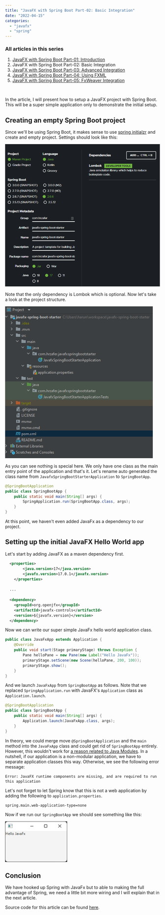 ```yaml
---
title: "JavaFX with Spring Boot Part-02: Basic Integration"
date: "2022-04-15"
categories: 
  - "javafx"
  - "spring"
---
```


<script>
    import '$lib/styles/prism-one-dark.css';
</script>

<!-- Markdown content here -->

<div class="table-of-contents"> 

### All articles in this series
1. [JavaFX with Spring Boot Part-01: Introduction](/blog/javafx-spring-boot-01)
2. JavaFX with Spring Boot Part-02: Basic Integration
3. [JavaFX with Spring Boot Part-03: Advanced Integration](/blog/javafx-spring-boot-03)
4. [JavaFX with Spring Boot Part-04: Using FXML](/blog/javafx-spring-boot-04)
5. [JavaFX with Spring Boot Part-05: FxWeaver Integration](/blog/javafx-spring-boot-05)

</div>


<br>

In the article, I will present how to setup a JavaFX project with Spring Boot. This will be a super simple application only to demonstrate the initial setup.

## Creating an empty Spring Boot project

Since we'll be using Spring Boot, it makes sense to use [spring initialzr](https://start.spring.io/) and create and empty project. Settings should look like this:

![spring initialz configuration](/images/blog/javafx-spring-boot-starter-02-01.png)

Note that the only dependency is Lombok which is optional. Now let's take a look at the project structure.

![spring boot project structure](/images/blog/javafx-spring-boot-starter-02-02.png)

As you can see nothing is special here. We only have one class as the main entry point of the application and that's it. Let's rename auto generated the class name from `JavafxSpringBootStarterApplication` to `SpringBootApp`.

```java
@SpringBootApplication
public class SpringBootApp {
	public static void main(String[] args) {
		SpringApplication.run(SpringBootApp.class, args);
	}
}
```

At this point, we haven't even added JavaFx as a dependency to our project.


## Setting up the initial JavaFX Hello World app

Let's start by adding JavaFX as a maven dependency first.

```xml
  <properties>
		<java.version>17</java.version>
		<javafx.version>17.0.1</javafx.version>
	</properties>

  ...

  <dependency>
    <groupId>org.openjfx</groupId>
    <artifactId>javafx-controls</artifactId>
    <version>${javafx.version}</version>
  </dependency>
```

Now we can write our super simple JavaFx hello world application class.

```java
public class JavaFxApp extends Application {
    @Override
    public void start(Stage primaryStage) throws Exception {
        Pane helloPane = new Pane(new Label("Hello JavaFx"));
        primaryStage.setScene(new Scene(helloPane, 200, 100));
        primaryStage.show();
    }
}
```

And we launch `JavaFxApp` from `SpringBootApp` as follows. Note that we replaced `SpringApplication.run` with JavaFX's `Application` class as `Application.launch`.

```java
@SpringBootApplication
public class SpringBootApp {
    public static void main(String[] args) {
        Application.launch(JavaFxApp.class, args);
    }
}
```

In theory, we could merge move `@SpringBootApplication` and the `main` method into the `JavaFxApp` class and could get rid of `SpringBootApp` entirely. However, this wouldn't work for [a reason related to Java Modules](http://mail.openjdk.java.net/pipermail/openjfx-dev/2018-June/021977.html). In a nutshell, if our application is a non-modular application, we have to separate application classes this way. Otherwise, we see the following error message:

```text
Error: JavaFX runtime components are missing, and are required to run this application
```


Let's not forget to let Spring know that this is not a web application by adding the following to `application.properties`.

```properties
spring.main.web-application-type=none
```

Now if we run our `SpringBootApp` we should see something like this:


![spring boot project structure](/images/blog/javafx-spring-boot-starter-02-03.png)


## Conclusion

We have hooked up Spring with JavaFx but to able to making the full advantage of Spring, we need a little bit more wiring and I will explain that in the next article.

Source code for this article can be found [here](https://github.com/hrzafer/javafx-spring-boot-starter/releases/tag/v0.2). 
